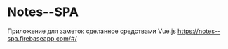 # Notes--SPA
Приложение для заметок сделанное средствами Vue.js
https://notes--spa.firebaseapp.com/#/
